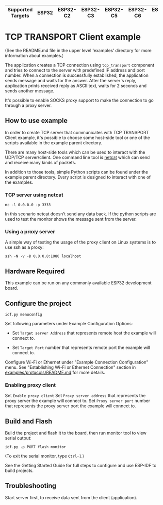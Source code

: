 | Supported Targets | ESP32 | ESP32-C2 | ESP32-C3 | ESP32-C5 | ESP32-C6 | ESP32-H2 | ESP32-P4 | ESP32-S2 | ESP32-S3 |
| ----------------- | ----- | -------- | -------- | -------- | -------- | -------- | -------- | -------- | -------- |


# TCP TRANSPORT Client example

(See the README.md file in the upper level 'examples' directory for more information about examples.)

The application creates a TCP connection using `tcp_transport` component and tries to connect to the server with predefined IP address and port number. When a connection is successfully established, the application sends message and waits for the answer. After the server's reply, application prints received reply as ASCII text, waits for 2 seconds and sends another message.

It's possible to enable SOCKS proxy support to make the connection to go through a proxy server. 

## How to use example

In order to create TCP server that communicates with TCP TRANSPORT Client example, it's possible to choose some host-side tool or one of the scripts available in the example parent directory.

There are many host-side tools which can be used to interact with the UDP/TCP server/client. 
One command line tool is [netcat](http://netcat.sourceforge.net) which can send and receive many kinds of packets. 

In addition to those tools, simple Python scripts can be found under the example parent directory. Every script is designed to interact with one of the examples.

### TCP server using netcat
```
nc -l 0.0.0.0 -p 3333
```

In this scenario netcat doesn't send any data back. If the python scripts are used to test the monitor shows the message sent from the server. 

### Using a proxy server

A simple way of testing the usage of the proxy client on Linux systems is 
to use ssh as a proxy:

```
ssh -N -v -D 0.0.0.0:1080 localhost
```

## Hardware Required

This example can be run on any commonly available ESP32 development board.

## Configure the project

```
idf.py menuconfig
```

Set following parameters under Example Configuration Options:

* Set `Target server Address` that represents remote host the example will connect to.

* Set `Target Port` number that represents remote port the example will connect to.

Configure Wi-Fi or Ethernet under "Example Connection Configuration" menu. See "Establishing Wi-Fi or Ethernet Connection" section in [examples/protocols/README.md](../../README.md) for more details.

### Enabling proxy client

Set `Enable proxy client`
Set `Proxy server address` that represents the proxy server the example will connect to.
Set `Proxy server port` number that represents the proxy server port the example will connect to.

## Build and Flash

Build the project and flash it to the board, then run monitor tool to view serial output:

```
idf.py -p PORT flash monitor
```

(To exit the serial monitor, type ``Ctrl-]``.)

See the Getting Started Guide for full steps to configure and use ESP-IDF to build projects.


## Troubleshooting

Start server first, to receive data sent from the client (application).

